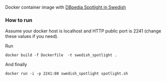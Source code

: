 Docker container image with [DBpedia Spotlight in Swedish](http://es.dbpedia.org) 

### How to run

Assume your docker host is localhost and HTTP public port is 2241 (change these values if you need).

Run 
    
    docker build -f Dockerfile  -t swedish_spotlight .

And finally

    docker run -i -p 2241:80 swedish_spotlight spotlight.sh


